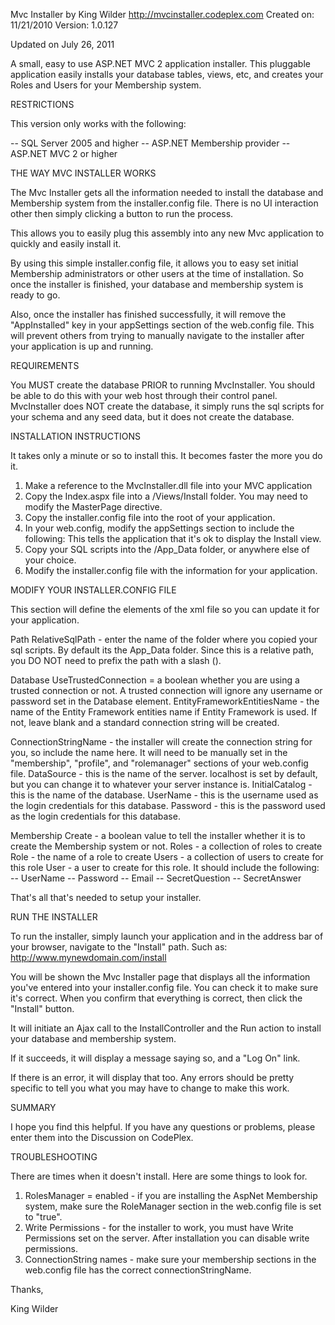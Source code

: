 Mvc Installer
by King Wilder
http://mvcinstaller.codeplex.com
Created on: 11/21/2010
Version: 1.0.127

Updated on July 26, 2011

A small, easy to use ASP.NET MVC 2 application installer.  This pluggable application easily installs your database tables, views, etc, and creates your Roles and Users for your Membership system.

RESTRICTIONS

This version only works with the following:

-- SQL Server 2005 and higher
-- ASP.NET Membership provider
-- ASP.NET MVC 2 or higher

THE WAY MVC INSTALLER WORKS

The Mvc Installer gets all the information needed to install the database and Membership system from the installer.config file.  There is no UI interaction other then simply clicking a button to run the process.

This allows you to easily plug this assembly into any new Mvc application to quickly and easily install it.

By using this simple installer.config file, it allows you to easy set initial Membership administrators or other users at the time of installation.  So once the installer is finished, your database and membership system is ready to go.

Also, once the installer has finished successfully, it will remove the "AppInstalled" key in your appSettings section of the web.config file.  This will prevent others from trying to manually navigate to the installer after your application is up and running.


REQUIREMENTS

You MUST create the database PRIOR to running MvcInstaller.  You should be able to do this with your web host through their control panel.  MvcInstaller does NOT create the database, it simply runs the sql scripts for your schema and any seed data, but it does not create the database.


INSTALLATION INSTRUCTIONS

It takes only a minute or so to install this.  It becomes faster the more you do it.

1)  Make a reference to the MvcInstaller.dll file into your MVC application
2)  Copy the Index.aspx file into a /Views/Install folder.  You may need to modify the MasterPage directive. 
3)  Copy the installer.config file into the root of your application.
4)  In your web.config, modify the appSettings section to include the following:
	<add key="AppInstalled" value="false" />
	This tells the application that it's ok to display the Install view.
5)  Copy your SQL scripts into the /App_Data folder, or anywhere else of your choice.
6)  Modify the installer.config file with the information for your application.	


MODIFY YOUR INSTALLER.CONFIG FILE

This section will define the elements of the xml file so you can update it for your application.

Path
   RelativeSqlPath - enter the name of the folder where you copied your sql scripts.  By default its the App_Data folder.  Since this is a relative path, you DO NOT need to prefix the path with a slash (\).
   
Database
   UseTrustedConnection = a boolean whether you are using a trusted connection or not.  A trusted connection will ignore any username or password set in the Database element.
   EntityFrameworkEntitiesName - the name of the Entity Framework entities name if Entity Framework is used.  If not, leave blank and a standard connection string will be created.
   
   ConnectionStringName - the installer will create the connection string for you, so include the name here.  It will 	need to be manually set in the "membership", "profile", and "rolemanager" sections of your web.config file.
   DataSource - this is the name of the server.  localhost is set by default, but you can change it to whatever your 	server instance is.
   InitialCatalog - this is the name of the database.
   UserName - this is the username used as the login credentials for this database.
   Password - this is the password used as the login credentials for this database.
   
Membership
   Create - a boolean value to tell the installer whether it is to create the Membership system or not.
   Roles - a collection of roles to create
       Role - the name of a role to create
           Users - a collection of users to create for this role
               User - a user to create for this role.  It should include the following:
                   -- UserName
                   -- Password
                   -- Email
                   -- SecretQuestion
                   -- SecretAnswer
                   
That's all that's needed to setup your installer.

RUN THE INSTALLER

To run the installer, simply launch your application and in the address bar of your browser, navigate to the "Install" path.  Such as: http://www.mynewdomain.com/install

You will be shown the Mvc Installer page that displays all the information you've entered into your installer.config file.  You can check it to make sure it's correct.  When you confirm that everything is correct, then click the "Install" button.

It will initiate an Ajax call to the InstallController and the Run action to install your database and membership system.

If it succeeds, it will display a message saying so, and a "Log On" link.

If there is an error, it will display that too.  Any errors should be pretty specific to tell you what you may have to change to make this work.


SUMMARY

I hope you find this helpful.  If you have any questions or problems, please enter them into the Discussion on CodePlex.

TROUBLESHOOTING

There are times when it doesn't install.  Here are some things to look for.

1) RolesManager = enabled - if you are installing the AspNet Membership system, make sure the RoleManager section in the web.config file is set to "true".
2) Write Permissions - for the installer to work, you must have Write Permissions set on the server.  After installation you can disable write permissions.
3) ConnectionString names - make sure your membership sections in the web.config file has the correct connectionStringName.


Thanks,

King Wilder
   	